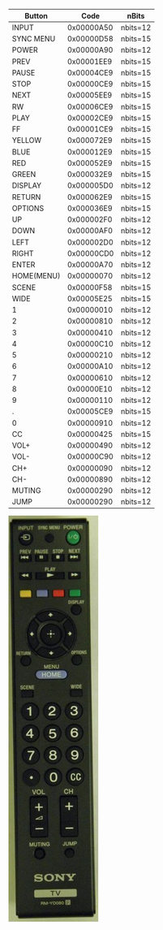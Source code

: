 | Button     | Code       | nBits    |
|------------|------------|----------|
| INPUT      | 0x00000A50 | nbits=12 |
| SYNC MENU  | 0x00000D58 | nbits=15 |
| POWER      | 0x00000A90 | nbits=12 |
| PREV       | 0x00001EE9 | nbits=15 |
| PAUSE      | 0x00004CE9 | nbits=15 |
| STOP       | 0x00000CE9 | nbits=15 |
| NEXT       | 0x00005EE9 | nbits=15 |
| RW         | 0x00006CE9 | nbits=15 |
| PLAY       | 0x00002CE9 | nbits=15 |
| FF         | 0x00001CE9 | nbits=15 |
| YELLOW     | 0x000072E9 | nbits=15 |
| BLUE       | 0x000012E9 | nbits=15 |
| RED        | 0x000052E9 | nbits=15 |
| GREEN      | 0x000032E9 | nbits=15 |
| DISPLAY    | 0x000005D0 | nbits=12 |
| RETURN     | 0x000062E9 | nbits=15 |
| OPTIONS    | 0x000036E9 | nbits=15 |
| UP         | 0x000002F0 | nbits=12 |
| DOWN       | 0x00000AF0 | nbits=12 |
| LEFT       | 0x000002D0 | nbits=12 |
| RIGHT      | 0x00000CD0 | nbits=12 |
| ENTER      | 0x00000A70 | nbits=12 |
| HOME(MENU) | 0x00000070 | nbits=12 |
| SCENE      | 0x00000F58 | nbits=15 |
| WIDE       | 0x00005E25 | nbits=15 |
| 1          | 0x00000010 | nbits=12 |
| 2          | 0x00000810 | nbits=12 |
| 3          | 0x00000410 | nbits=12 |
| 4          | 0x00000C10 | nbits=12 |
| 5          | 0x00000210 | nbits=12 |
| 6          | 0x00000A10 | nbits=12 |
| 7          | 0x00000610 | nbits=12 |
| 8          | 0x00000E10 | nbits=12 |
| 9          | 0x00000110 | nbits=12 |
| .          | 0x00005CE9 | nbits=15 |
| 0          | 0x00000910 | nbits=12 |
| CC         | 0x00000425 | nbits=15 |
| VOL+       | 0x00000490 | nbits=12 |
| VOL-       | 0x00000C90 | nbits=12 |
| CH+        | 0x00000090 | nbits=12 |
| CH-        | 0x00000890 | nbits=12 |
| MUTING     | 0x00000290 | nbits=12 |
| JUMP       | 0x00000290 | nbits=12 |

![Remote](/img/Sony/RM-YD080.jpg)
